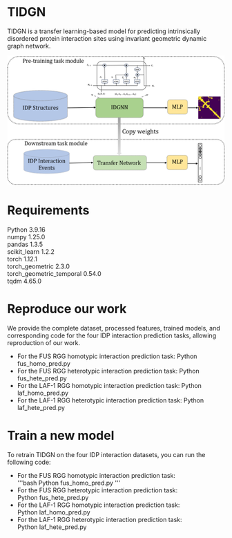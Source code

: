 # TIDGN
TIDGN is a transfer learning-based model for predicting intrinsically disordered protein interaction sites using invariant geometric dynamic graph network.

![TIDGN 示例图片](https://github.com/JingX-ops/TIDGN/blob/main/Image/TIDGN.png?raw=true)
# **Requirements**
Python 3.9.16  
numpy 1.25.0  
pandas 1.3.5  
scikit_learn 1.2.2  
torch 1.12.1  
torch_geometric 2.3.0  
torch_geometric_temporal 0.54.0  
tqdm 4.65.0  
# **Reproduce our work**
We provide the complete dataset, processed features, trained models, and corresponding code for the four IDP interaction prediction tasks, allowing reproduction of our work.
- For the FUS RGG homotypic interaction prediction task:
Python fus_homo_pred.py
- For the FUS RGG heterotypic interaction prediction task:
Python fus_hete_pred.py
- For the LAF-1 RGG homotypic interaction prediction task:
Python laf_homo_pred.py
- For the LAF-1 RGG heterotypic interaction prediction task:
Python laf_hete_pred.py

# **Train a new model**
To retrain TIDGN on the four IDP interaction datasets, you can run the following code:
- For the FUS RGG homotypic interaction prediction task:  
'''bash
Python fus_homo_pred.py
'''
- For the FUS RGG heterotypic interaction prediction task:  
Python fus_hete_pred.py  
- For the LAF-1 RGG homotypic interaction prediction task:  
Python laf_homo_pred.py  
- For the LAF-1 RGG heterotypic interaction prediction task:  
Python laf_hete_pred.py



